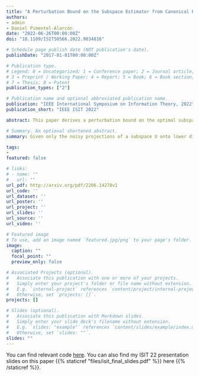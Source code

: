 ```yaml
---
title: "A Perturbation Bound on the Subspace Estimator from Canonical Projections"
authors:
- admin
- Daniel Pimentel-Alarcón
date: "2022-06-26T00:00:00Z"
doi: "10.1109/ISIT50566.2022.9834816"

# Schedule page publish date (NOT publication's date).
publishDate: "2017-01-01T00:00:00Z"

# Publication type.
# Legend: 0 = Uncategorized; 1 = Conference paper; 2 = Journal article;
# 3 = Preprint / Working Paper; 4 = Report; 5 = Book; 6 = Book section;
# 7 = Thesis; 8 = Patent
publication_types: ["2"]

# Publication name and optional abbreviated publication name.
publication: "IEEE International Symposium on Information Theory, 2022"
publication_short: "IEEE ISIT 2022"

abstract: This paper derives a perturbation bound on the optimal subspace estimator obtained from a subset of its canonical projections contaminated by noise. This fundamental result has important implications in matrix completion, subspace clustering, and related problems.

# Summary. An optional shortened abstract.
summary: Given only the noisy projections of a subspace U onto lower dimensions, we give a method of reconstructing U based on previous work and an upper bound on the error of estimation alongside experiments. 

tags:
- 
featured: false

# links:
# - name: ""
#   url: ""
url_pdf: http://arxiv.org/pdf/2206.14278v1
url_code: ''
url_dataset: ''
url_poster: ''
url_project: ''
url_slides: ''
url_source: ''
url_video: ''

# Featured image
# To use, add an image named `featured.jpg/png` to your page's folder. 
image:
  caption: ""
  focal_point: ""
  preview_only: false

# Associated Projects (optional).
#   Associate this publication with one or more of your projects.
#   Simply enter your project's folder or file name without extension.
#   E.g. `internal-project` references `content/project/internal-project/index.md`.
#   Otherwise, set `projects: []`.
projects: []

# Slides (optional).
#   Associate this publication with Markdown slides.
#   Simply enter your slide deck's filename without extension.
#   E.g. `slides: "example"` references `content/slides/example/index.md`.
#   Otherwise, set `slides: ""`.
slides: ""
---
```


You can find relevant code [here](https://github.com/ksrivastava1/identifying-subspaces). You can also find my ISIT 22 presentation slides on this paper {{% staticref "files/isit_final_slides.pdf" %}} here {{% /staticref %}}.
